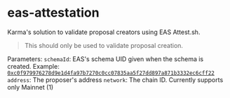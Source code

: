 # eas-attestation
Karma's solution to validate proposal creators using EAS Attest.sh.
> This should only be used to validate proposal creation.

Parameters:
`schemaId`: EAS's schema UID given when the schema is created. Example: [`0xc0f979976278d9e1d4fa97b7270c0cc07835aa5f27dd897a871b3332ec6cff22`](https://sepolia.easscan.org/schema/view/0xc0f979976278d9e1d4fa97b7270c0cc07835aa5f27dd897a871b3332ec6cff22)
`address`: The proposer's address
`network`: The chain ID. Currently supports only Mainnet (1)
